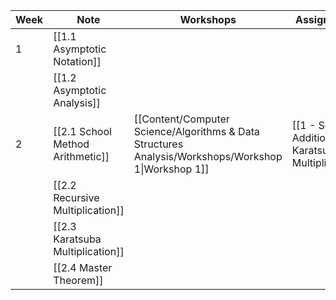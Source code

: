 
| Week | Note                             | Workshops                                                                                           | Assignments                                        | Quizzes                |
| ---- | -------------------------------- | --------------------------------------------------------------------------------------------------- | -------------------------------------------------- | ---------------------- |
| 1    | [[1.1 Asymptotic Notation]]      |                                                                                                     |                                                    | [[Integer Arithmetic]] |
|      | [[1.2 Asymptotic Analysis]]      |                                                                                                     |                                                    |                        |
| 2    | [[2.1 School Method Arithmetic]] | [[Content/Computer Science/Algorithms & Data Structures Analysis/Workshops/Workshop 1\|Workshop 1]] | [[1 - School Addition + Karatsuba Multiplication]] |                        |
|      | [[2.2 Recursive Multiplication]] |                                                                                                     |                                                    |                        |
|      | [[2.3 Karatsuba Multiplication]] |                                                                                                     |                                                    |                        |
|      | [[2.4 Master Theorem]]           |                                                                                                     |                                                    |                        |
